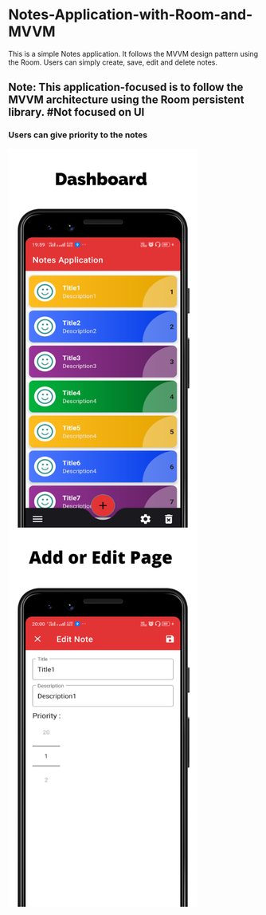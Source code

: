 # Notes-Application-with-Room-and-MVVM
This is a simple Notes application. It follows the MVVM design pattern using the Room. Users can simply create, save, edit and delete notes.

## Note: This application-focused is to follow the MVVM architecture using the Room persistent library. #Not focused on UI

### Users can give priority to the notes
<img src="images/dashboard.png" width="380" align="middle">
<img src="images/addoredit.png" width="380"  align="middle">
